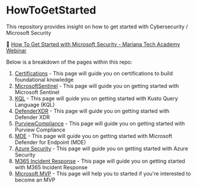 # HowToGetStarted
This repository provides insight on how to get started with Cybersecurity / Microsoft Security

🎥 [How To Get Started with Microsoft Security - Mariana Tech Academy Webinar](https://youtu.be/QKnDXzz4yx0&t=1384)

Below is a breakdown of the pages within this repo:

1. [Certifications](Certifications.md) - This page will guide you on certifications to build foundational knowledge
2. [MicrosoftSentinel](MicrosoftSentinel.md) - This page will guide you on getting started with Microsoft Sentinel
3. [KQL](KQL.md) - This page will guide you on getting started with Kusto Query Language (KQL)
4. [DefenderXDR](DefenderXDR.md) - This page will guide you on getting started with Defender XDR
5. [PurviewCompliance](PurviewCompliance.md) - This page will guide you on getting started with Purview Compliance
6. [MDE](MDE.md) - This page will guide you on getting started with Microsoft Defender for Endpoint (MDE)
7. [Azure Security](AzureSecurity.md) - This page will guide you on getting started with Azure Security
8. [M365 Incident Response](M365IncidentResponse.md) - This page will guide you on getting started with M365 Incident Response
9. [Microsoft MVP](MVP.md) - This page will help you to started if you're interested to become an MVP


